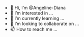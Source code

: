 - 👋 Hi, I’m @Angeline-Diana
- 👀 I’m interested in ...
- 🌱 I’m currently learning ...
- 💞️ I’m looking to collaborate on ...
- 📫 How to reach me ...

<!---
Angeline-Diana/Angeline-Diana is a ✨ special ✨ repository because its `README.md` (this file) appears on your GitHub profile.
You can click the Preview link to take a look at your changes.
--->
